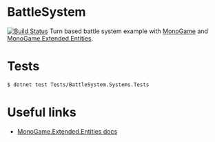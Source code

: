 # BattleSystem
[![Build Status](https://travis-ci.com/xdefrag/BattleSystem.svg?branch=master)](https://travis-ci.com/xdefrag/BattleSystem)
Turn based battle system example with [MonoGame](https://github.com/MonoGame/MonoGame) and [MonoGame.Extended.Entities](https://github.com/craftworkgames/MonoGame.Extended).

# Tests
```bash
$ dotnet test Tests/BattleSystem.Systems.Tests
```

# Useful links
* [MonoGame.Extended.Entities docs](http://docs.monogameextended.net/Features/Entities/)
